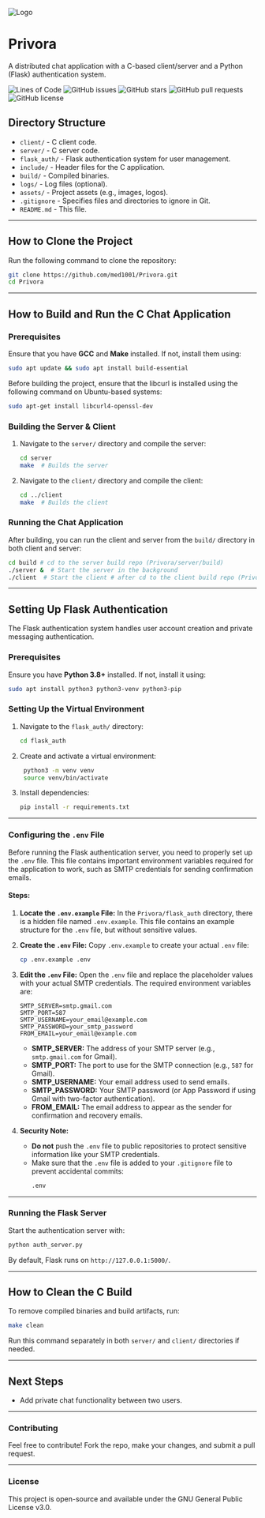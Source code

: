 ![Logo](assets/logo.png)

# Privora
A distributed chat application with a C-based client/server and a Python (Flask) authentication system.

![Lines of Code](https://img.shields.io/badge/lines_of_code-529-brightgreen)
![GitHub issues](https://img.shields.io/github/issues/med1001/Privora)
![GitHub stars](https://img.shields.io/github/stars/med1001/Privora)
![GitHub pull requests](https://img.shields.io/github/issues-pr/med1001/Privora)
![GitHub license](https://img.shields.io/github/license/med1001/Privora)

## **Directory Structure**
- `client/` - C client code.
- `server/` - C server code.
- `flask_auth/` - Flask authentication system for user management.
- `include/` - Header files for the C application.
- `build/` - Compiled binaries.
- `logs/` - Log files (optional).
- `assets/` - Project assets (e.g., images, logos).
- `.gitignore` - Specifies files and directories to ignore in Git.
- `README.md` - This file.

---

## **How to Clone the Project**

Run the following command to clone the repository:
```bash
git clone https://github.com/med1001/Privora.git
cd Privora
```

---

## **How to Build and Run the C Chat Application**

### **Prerequisites**
Ensure that you have **GCC** and **Make** installed. If not, install them using:
```bash
sudo apt update && sudo apt install build-essential
```
Before building the project, ensure that the libcurl is installed using the following command on Ubuntu-based systems:
```bash
sudo apt-get install libcurl4-openssl-dev
```

### **Building the Server & Client**
1. Navigate to the `server/` directory and compile the server:
   ```bash
   cd server
   make  # Builds the server
   ```
2. Navigate to the `client/` directory and compile the client:
   ```bash
   cd ../client
   make  # Builds the client
   ```

### **Running the Chat Application**
After building, you can run the client and server from the `build/` directory in both client and server:
```bash
cd build # cd to the server build repo (Privora/server/build)
./server &  # Start the server in the background
./client  # Start the client # after cd to the client build repo (Privora/client/build)
```

---

## **Setting Up Flask Authentication**
The Flask authentication system handles user account creation and private messaging authentication.

### **Prerequisites**
Ensure you have **Python 3.8+** installed. If not, install it using:
```bash
sudo apt install python3 python3-venv python3-pip
```

### **Setting Up the Virtual Environment**
1. Navigate to the `flask_auth/` directory:
   ```bash
   cd flask_auth
   ```
2. Create and activate a virtual environment:
   ```bash
    python3 -m venv venv
    source venv/bin/activate  
   ```
4. Install dependencies:
   ```bash
   pip install -r requirements.txt
   ```

---

### **Configuring the `.env` File**
Before running the Flask authentication server, you need to properly set up the `.env` file. This file contains important environment variables required for the application to work, such as SMTP credentials for sending confirmation emails.

#### Steps:

1. **Locate the `.env.example` File:**
   In the `Privora/flask_auth` directory, there is a hidden file named `.env.example`. This file contains an example structure for the `.env` file, but without sensitive values.

2. **Create the `.env` File:**
   Copy `.env.example` to create your actual `.env` file:
   ```bash
   cp .env.example .env
   ```

3. **Edit the `.env` File:**
   Open the `.env` file and replace the placeholder values with your actual SMTP credentials. The required environment variables are:

   ```plaintext
   SMTP_SERVER=smtp.gmail.com
   SMTP_PORT=587
   SMTP_USERNAME=your_email@example.com
   SMTP_PASSWORD=your_smtp_password
   FROM_EMAIL=your_email@example.com
   ```

   - **SMTP_SERVER:** The address of your SMTP server (e.g., `smtp.gmail.com` for Gmail).
   - **SMTP_PORT:** The port to use for the SMTP connection (e.g., `587` for Gmail).
   - **SMTP_USERNAME:** Your email address used to send emails.
   - **SMTP_PASSWORD:** Your SMTP password (or App Password if using Gmail with two-factor authentication).
   - **FROM_EMAIL:** The email address to appear as the sender for confirmation and recovery emails.

4. **Security Note:**
   - **Do not** push the `.env` file to public repositories to protect sensitive information like your SMTP credentials. 
   - Make sure that the `.env` file is added to your `.gitignore` file to prevent accidental commits:
     ```bash
     .env
     ```


---

### **Running the Flask Server**
Start the authentication server with:
```bash
python auth_server.py
```
By default, Flask runs on `http://127.0.0.1:5000/`.

---

## **How to Clean the C Build**
To remove compiled binaries and build artifacts, run:
```bash
make clean
```
Run this command separately in both `server/` and `client/` directories if needed.

---

## **Next Steps**
- Add private chat functionality between two users.

---

### **Contributing**
Feel free to contribute! Fork the repo, make your changes, and submit a pull request.

---

### **License**
This project is open-source and available under the GNU General Public License v3.0.

